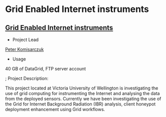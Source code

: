 # Grid Enabled Internet instruments

## [Grid Enabled Internet instruments](http://homepages.ecs.vuw.ac.nz/~peterk/geii/)

- Project Lead

[Peter Komisarczuk](mailto:peter.komisarczuk@ecs.vuw.ac.nz)
- Usage

40 GB of DataGrid, FTP server account

; Project Description:

This project located at Victoria University of Wellington is investigating the use of grid computing for instrumenting the Internet and analysing the data from the deployed sensors. Currently we have been investigating the use of the Grid for Internet Background Radiation (IBR) analysis, client honeypot deployment enhancement using Grid workflows. 
